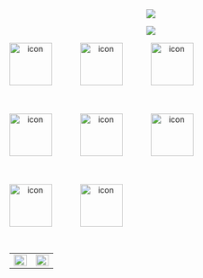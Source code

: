 <div align="center">
<img src="https://capsule-render.vercel.app/api?type=Waving&color=timeAuto&height=300&section=header&text=Rudelia&fontSize=90&animation=twinkling" align="center" />
<p align="center">
<a href="https://hits.seeyoufarm.com"><img src="https://hits.seeyoufarm.com/api/count/incr/badge.svg?url=https%3A%2F%2Fgithub.com%2FHigh-PO&count_bg=%23AB00FF&title_bg=%23FF8787&icon=&icon_color=%23E7E7E7&title=hits&edge_flat=false"/></a> </p>

<p align="center">
<div style="display: flex;"><img src="https://techstack-generator.vercel.app/aws-icon.svg" alt="icon" width="76" style="width: 76px; height: 76px; margin-right: 50px; margin-bottom: 50px;" /><img src="https://techstack-generator.vercel.app/kubernetes-icon.svg" alt="icon" width="76" style="width: 76px; height: 76px; margin-right: 50px; margin-bottom: 50px;" /><img src="https://techstack-generator.vercel.app/docker-icon.svg" alt="icon" width="76" style="width: 76px; height: 76px; margin-right: 0px; margin-bottom: 50px;" /></div><div style="display: flex;"><img src="https://techstack-generator.vercel.app/mysql-icon.svg" alt="icon" width="76" style="width: 76px; height: 76px; margin-right: 50px; margin-bottom: 50px;" /><img src="https://techstack-generator.vercel.app/nginx-icon.svg" alt="icon" width="76" style="width: 76px; height: 76px; margin-right: 50px; margin-bottom: 50px;" /><img src="https://techstack-generator.vercel.app/restapi-icon.svg" alt="icon" width="76" style="width: 76px; height: 76px; margin-right: 0px; margin-bottom: 50px;" /></div><div style="display: flex;"><img src="https://techstack-generator.vercel.app/github-icon.svg" alt="icon" width="76" style="width: 76px; height: 76px; margin-right: 50px; margin-bottom: 0px;" /><img src="https://techstack-generator.vercel.app/js-icon.svg" alt="icon" width="76" style="width: 76px; height: 76px; margin-right: 50px; margin-bottom: 0px;" /></div> 
</P>
</br>
<table><tr><td valign="top" width="50%">

<img src="https://github-readme-stats.vercel.app/api?username=High-PO&show_icons=true&count_private=true&hide_border=true" align="left" style="width: 100%" />

</td><td valign="top" width="50%">

<img src="https://github-readme-stats.vercel.app/api/top-langs/?username=High-PO&hide_border=true&layout=compact" align="left" style="width: 100%" />

</td></tr></table>  
</br>
</div>
 





</td></tr></table>  




